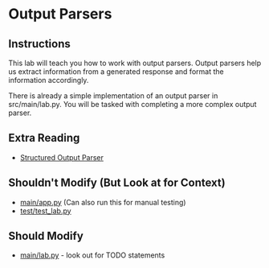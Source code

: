 # Output Parsers

## Instructions

This lab will teach you how to work with output parsers. Output parsers help us extract information from a generated response and format the information accordingly. 

There is already a simple implementation of an output parser in src/main/lab.py. You will be tasked with completing a more complex output parser. 

## Extra Reading
- [Structured Output Parser](https://python.langchain.com/docs/modules/model_io/output_parsers/structured)

## Shouldn't Modify (But Look at for Context)
- [main/app.py](src/main/app.py) (Can also run this for manual testing)
- [test/test_lab.py](src/test/test_lab.py)

## Should Modify
- [main/lab.py](src/main/lab.py) - look out for TODO statements